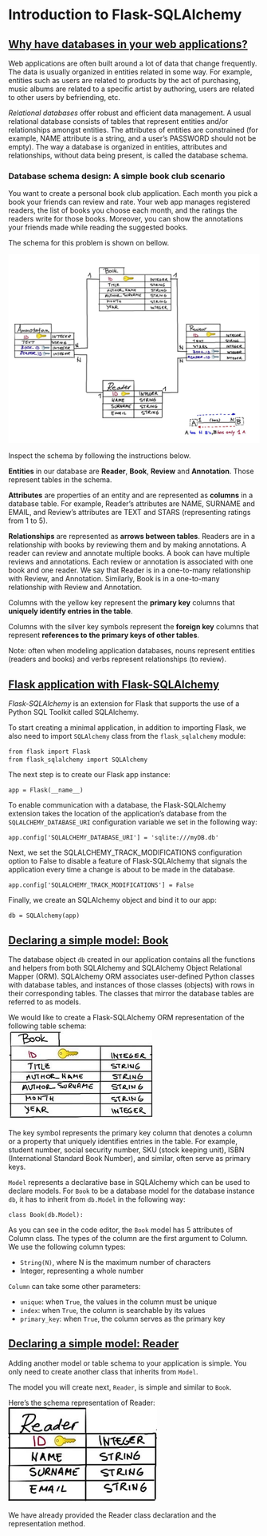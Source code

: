 # Introduction to Flask-SQLAlchemy

## [Why have databases in your web applications?](https://www.codecademy.com/courses/learn-flask/lessons/flask-intro-sql-alchemy/exercises/databases-motivation-intro)

Web applications are often built around a lot of data that change frequently. 
The data is usually organized in entities related in some way. 
For example, entities such as users are related to products by the act of purchasing, music albums are related to a specific artist by authoring, users are related to other users by befriending, etc.

*Relational databases* offer robust and efficient data management. 
A usual relational database consists of tables that represent entities and/or relationships amongst entities. 
The attributes of entities are constrained (for example, NAME attribute is a string, and a user’s PASSWORD should not be empty). 
The way a database is organized in entities, attributes and relationships, without data being present, is called the database schema.

### Database schema design: A simple book club scenario

You want to create a personal book club application. 
Each month you pick a book your friends can review and rate. 
Your web app manages registered readers, the list of books you choose each month, and the ratings the readers write for those books. 
Moreover, you can show the annotations your friends made while reading the suggested books.

The schema for this problem is shown on bellow.

![book schema](images/books-schema.jpg)

Inspect the schema by following the instructions below.

**Entities** in our database are **Reader**, **Book**, **Review** and **Annotation**. 
Those represent tables in the schema.

**Attributes** are properties of an entity and are represented as **columns** in a database table. 
For example, Reader’s attributes are NAME, SURNAME and EMAIL, and Review’s attributes are TEXT and STARS (representing ratings from 1 to 5).

**Relationships** are represented as **arrows between tables**. 
Readers are in a relationship with books by reviewing them and by making annotations. 
A reader can review and annotate multiple books. 
A book can have multiple reviews and annotations. 
Each review or annotation is associated with one book and one reader. 
We say that Reader is in a one-to-many relationship with Review, and Annotation. 
Similarly, Book is in a one-to-many relationship with Review and Annotation.

Columns with the yellow key represent the **primary key** columns that **uniquely identify entries in the table**.

Columns with the silver key symbols represent the **foreign key** columns that represent **references to the primary keys of other tables**.

Note: often when modeling application databases, nouns represent entities (readers and books) and verbs represent relationships (to review).

## [Flask application with Flask-SQLAlchemy](https://www.codecademy.com/courses/learn-flask/lessons/flask-intro-sql-alchemy/exercises/flask-sqlalchemy)

*Flask-SQLAlchemy* is an extension for Flask that supports the use of a Python SQL Toolkit called SQLAlchemy.

To start creating a minimal application, in addition to importing Flask, we also need to import `SQLAlchemy` class from the `flask_sqlalchemy` module:
```
from flask import Flask
from flask_sqlalchemy import SQLAlchemy
```
The next step is to create our Flask app instance:
```
app = Flask(__name__)
```
To enable communication with a database, the Flask-SQLAlchemy extension takes the location of the application’s database from the `SQLALCHEMY_DATABASE_URI` configuration variable we set in the following way:
```
app.config['SQLALCHEMY_DATABASE_URI'] = 'sqlite:///myDB.db' 
```
Next, we set the SQLALCHEMY_TRACK_MODIFICATIONS configuration option to False to disable a feature of Flask-SQLAlchemy that signals the application every time a change is about to be made in the database.
```
app.config['SQLALCHEMY_TRACK_MODIFICATIONS'] = False
```
Finally, we create an SQLAlchemy object and bind it to our app:
```
db = SQLAlchemy(app)
```

## [Declaring a simple model: Book](https://www.codecademy.com/courses/learn-flask/lessons/flask-intro-sql-alchemy/exercises/declaring-model-book)

The database object `db` created in our application contains all the functions and helpers from both SQLAlchemy and SQLAlchemy Object Relational Mapper (ORM). 
SQLAlchemy ORM associates user-defined Python classes with database tables, and instances of those classes (objects) with rows in their corresponding tables. 
The classes that mirror the database tables are referred to as models.

We would like to create a Flask-SQLAlchemy ORM representation of the following table schema:  
![book](images/book.jpg)

The key symbol represents the primary key column that denotes a column or a property that uniquely identifies entries in the table. 
For example, student number, social security number, SKU (stock keeping unit), ISBN (International Standard Book Number), and similar, often serve as primary keys.

`Model` represents a declarative base in SQLAlchemy which can be used to declare models. 
For `Book` to be a database model for the database instance `db`, it has to inherit from `db.Model` in the following way:
```
class Book(db.Model):
```
As you can see in the code editor, the `Book` model has 5 attributes of Column class. 
The types of the column are the first argument to Column. We use the following column types:

* `String(N)`, where N is the maximum number of characters
* Integer, representing a whole number

`Column` can take some other parameters:
* `unique`: when `True`, the values in the column must be unique
* `index`: when `True`, the column is searchable by its values
* `primary_key`: when `True`, the column serves as the primary key

## [Declaring a simple model: Reader](https://www.codecademy.com/courses/learn-flask/lessons/flask-intro-sql-alchemy/exercises/declaring-model-reader)

Adding another model or table schema to your application is simple. 
You only need to create another class that inherits from `Model`.

The model you will create next, `Reader`, is simple and similar to `Book`.

Here’s the schema representation of Reader:  
![reader schema](images/reader.webp)  

We have already provided the Reader class declaration and the representation method.


